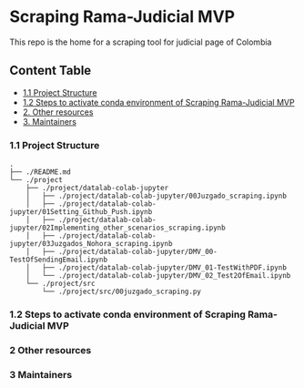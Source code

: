 # Scraping Rama-Judicial MVP

This repo is the home for a scraping tool for judicial page of Colombia 

## Content Table
* [1.1 Project Structure](#project-structure)
* [1.2 Steps to activate conda environment of Scraping Rama-Judicial MVP](#activation-steps)
* [2. Other resources](#other-resources)
* [3. Maintainers](#maintainers)

### 1.1 Project Structure

```
.
├── ./README.md
└── ./project
    ├── ./project/datalab-colab-jupyter
    │   ├── ./project/datalab-colab-jupyter/00Juzgado_scraping.ipynb
    │   ├── ./project/datalab-colab-jupyter/01Setting_Github_Push.ipynb
    │   ├── ./project/datalab-colab-jupyter/02Implementing_other_scenarios_scraping.ipynb
    │   ├── ./project/datalab-colab-jupyter/03Juzgados_Nohora_scraping.ipynb
    │   ├── ./project/datalab-colab-jupyter/DMV_00-TestOfSendingEmail.ipynb
    │   ├── ./project/datalab-colab-jupyter/DMV_01-TestWithPDF.ipynb
    │   └── ./project/datalab-colab-jupyter/DMV_02_Test2OfEmail.ipynb
    └── ./project/src
        └── ./project/src/00juzgado_scraping.py
```

### 1.2 Steps to activate conda environment of Scraping Rama-Judicial MVP


### 2 Other resources


### 3 Maintainers



